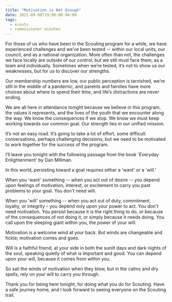 ```yaml
---
title: "Motivation is Not Enough"
date: 2021-09-08T19:00:00-04:00
tags:
  - scouts
  - commissioner minutes
---
```


For those of us who have been in the Scouting program for a while, we have experienced challenges and we’ve been tested -- within our local units, our council, and as a national organization. More often than not, the challenges we face locally are outside of our control, but we still must face them, as a team and individually. Sometimes when we’re tested, it’s not to show us our weaknesses, but for us to discover our strengths.

Our membership numbers are low, our public perception is tarnished, we’re still in the middle of a pandemic, and parents and families have more choices about where to spend their time, and life’s distractions are never ending.

We are all here in attendance tonight because we believe in this program, the values it represents, and the lives of the youth that we encounter along the way. We know the consequences if we stop. We know we must keep working towards our common goal. Our strength lies in our unified mission.

It’s not an easy road. It’s going to take a lot of effort, some difficult conversations, perhaps challenging decisions, but we need to be motivated to work together for the success of the program. 

I’ll leave you tonight with the following passage from the book 'Everyday Enlightenment' by Dan Millman. 

In this world, persisting toward a goal requires either a 'want' or a 'will.'

When you 'want' something -- when you act out of desire -- you depend upon feelings of motivation, interest, or excitement to carry you past problems to your goal. You don't need will.

When you 'will' something -- when you act out of duty, commitment, loyalty, or integrity – you depend only upon your power to act. You don't need motivation. You persist because it is the right thing to do, or because of the consequences of not doing it, or simply because it needs doing. You call upon the sleeping giant within you, the power of your will.

Motivation is a welcome wind at your back. But winds are changeable and fickle; motivation comes and goes.

Will is a faithful friend, at your side in both the sunlit days and dark nights of the soul, speaking quietly of what is important and good. You can depend upon your will, because it comes from within you.

So sail the winds of motivation when they blow, but in the calms and dry spells, rely on your will to carry you through.

Thank you for being here tonight, for doing what you do for Scouting. Have a safe journey home, and I look forward to seeing everyone on the Scouting trail.
